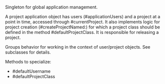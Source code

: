 Singleton for global application management.

A project application object has users (#applicationUsers) and a project at a point in time, accessed through #currentProject. It also implements logic for project creation (#createProjectNamed:) for which a project class should be defined in the method #defaultProjectClass. It is responsible for releasing a project.

Groups behavior for working in the context of user/project objects. See subclasses for details.

Methods to specialize:

- #defaultUsername
- #defaultProjectClass